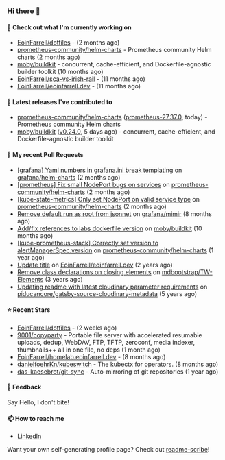 ### Hi there 👋

#### 👷 Check out what I'm currently working on

- [EoinFarrell/dotfiles](https://github.com/EoinFarrell/dotfiles) -  (2 months ago)
- [prometheus-community/helm-charts](https://github.com/prometheus-community/helm-charts) - Prometheus community Helm charts (2 months ago)
- [moby/buildkit](https://github.com/moby/buildkit) - concurrent, cache-efficient, and Dockerfile-agnostic builder toolkit (10 months ago)
- [EoinFarrell/sca-vs-irish-rail](https://github.com/EoinFarrell/sca-vs-irish-rail) -  (11 months ago)
- [EoinFarrell/eoinfarrell.dev](https://github.com/EoinFarrell/eoinfarrell.dev) -  (11 months ago)

#### 🔭 Latest releases I've contributed to

- [prometheus-community/helm-charts](https://github.com/prometheus-community/helm-charts) ([prometheus-27.37.0](https://github.com/prometheus-community/helm-charts/releases/tag/prometheus-27.37.0), today) - Prometheus community Helm charts
- [moby/buildkit](https://github.com/moby/buildkit) ([v0.24.0](https://github.com/moby/buildkit/releases/tag/v0.24.0), 5 days ago) - concurrent, cache-efficient, and Dockerfile-agnostic builder toolkit

#### 🔨 My recent Pull Requests

- [[grafana] Yaml numbers in grafana.ini break templating](https://github.com/grafana/helm-charts/pull/3750) on [grafana/helm-charts](https://github.com/grafana/helm-charts) (2 months ago)
- [[prometheus] Fix small NodePort bugs on services](https://github.com/prometheus-community/helm-charts/pull/5771) on [prometheus-community/helm-charts](https://github.com/prometheus-community/helm-charts) (2 months ago)
- [[kube-state-metrics] Only set NodePort on valid service type](https://github.com/prometheus-community/helm-charts/pull/5770) on [prometheus-community/helm-charts](https://github.com/prometheus-community/helm-charts) (2 months ago)
- [Remove default run as root from jsonnet](https://github.com/grafana/mimir/pull/10339) on [grafana/mimir](https://github.com/grafana/mimir) (8 months ago)
- [Add/fix references to labs dockerfile version](https://github.com/moby/buildkit/pull/5447) on [moby/buildkit](https://github.com/moby/buildkit) (10 months ago)
- [[kube-prometheus-stack] Correctly set version to alertManagerSpec.version](https://github.com/prometheus-community/helm-charts/pull/4561) on [prometheus-community/helm-charts](https://github.com/prometheus-community/helm-charts) (1 year ago)
- [Update title](https://github.com/EoinFarrell/eoinfarrell.dev/pull/29) on [EoinFarrell/eoinfarrell.dev](https://github.com/EoinFarrell/eoinfarrell.dev) (2 years ago)
- [Remove class declarations on closing elements](https://github.com/mdbootstrap/TW-Elements/pull/1071) on [mdbootstrap/TW-Elements](https://github.com/mdbootstrap/TW-Elements) (3 years ago)
- [Updating readme with latest cloudinary parameter requirements](https://github.com/piducancore/gatsby-source-cloudinary-metadata/pull/1) on [piducancore/gatsby-source-cloudinary-metadata](https://github.com/piducancore/gatsby-source-cloudinary-metadata) (5 years ago)

#### ⭐ Recent Stars

- [EoinFarrell/dotfiles](https://github.com/EoinFarrell/dotfiles) -  (2 weeks ago)
- [9001/copyparty](https://github.com/9001/copyparty) - Portable file server with accelerated resumable uploads, dedup, WebDAV, FTP, TFTP, zeroconf, media indexer, thumbnails&#43;&#43; all in one file, no deps (1 month ago)
- [EoinFarrell/homelab.eoinfarrell.dev](https://github.com/EoinFarrell/homelab.eoinfarrell.dev) -  (8 months ago)
- [danielfoehrKn/kubeswitch](https://github.com/danielfoehrKn/kubeswitch) - The kubectx  for operators. (8 months ago)
- [das-kaesebrot/git-sync](https://github.com/das-kaesebrot/git-sync) - Auto-mirroring of git repositories (1 year ago)

#### 💬 Feedback

Say Hello, I don't bite!

#### 📫 How to reach me

- [LinkedIn](https://www.linkedin.com/in/eoinfarrell/)

Want your own self-generating profile page? Check out [readme-scribe](https://github.com/muesli/readme-scribe)!

